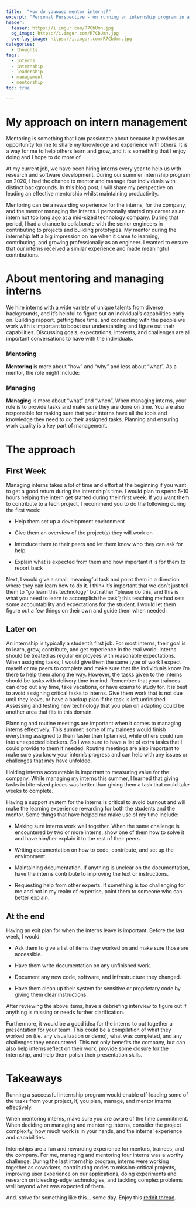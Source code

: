 ```yaml
---
title:  "How do youuuoo mentor interns?"
excerpt: "Personal Perspective - on running an internship program in a tech company"
header:
  teaser: https://i.imgur.com/R7CbUmn.jpg
  og_image: https://i.imgur.com/R7CbUmn.jpg
  overlay_image: https://i.imgur.com/R7CbUmn.jpg
categories:
  - thoughts
tags:
  - interns
  - internship
  - leadership
  - management
  - mentorship
toc: true

---
```


# My approach on intern management

Mentoring is something that I am passionate about because it provides an opportunity for me to share my knowledge and experience with others. It is a way for me to help others learn and grow, and it is something that I enjoy doing and I hope to do more of. 

At my current job, we have been hiring interns every year to help us with research and software development. During our summer internship program on 2020, I had the chance to mentor and manage four individuals with distinct backgrounds. In this blog post, I will share my perspective on leading an effective mentorship whilst maintaining productivity. 

Mentoring can be a rewarding experience for the interns, for the company, and the mentor managing the interns. I personally started my career as an intern not too long ago at a mid-sized technology company. During that period, I had a chance to collaborate with the senior engineers in contributing to projects and building prototypes. My mentor during the internship left a big impression on me when it came to learning, contributing, and growing professionally as an engineer. I wanted to ensure that our interns received a similar experience and made meaningful contributions.



# About mentoring and managing interns
We hire interns with a wide variety of unique talents from diverse backgrounds, and it’s helpful to figure out an individual’s capabilities early on. Building rapport, getting face time, and connecting with the people we work with is important to boost our understanding and figure out their capabilities. Discussing goals, expectations, interests, and challenges are all important conversations to have with the individuals. 


### Mentoring
__Mentoring__  is more about “how” and “why” and less about “what”. As a mentor, the role might include:



### Managing
__Managing__  is more about “what” and “when”. When managing interns, your role is to provide tasks and make sure they are done on time. You are also responsible for making sure that your interns have all the tools and knowledge they need to do their assigned tasks. Planning and ensuring work quality is a key part of management. 

# The approach

## First Week
Managing interns takes a lot of time and effort at the beginning if you want to get a good return during the internship's time. I would plan to spend 5-10 hours helping the intern get started during their first week. If you want them to contribute to a tech project, I recommend you to do the following during the first week: 

* Help them set up a development environment

* Give them an overview of the project(s) they will work on

* Introduce them to their peers and let them know who they can ask for help

* Explain what is expected from them and how important it is for them to report back


Next, I would give a small, meaningful task and point them in a direction where they can learn how to do it. I think it’s important that we don’t just tell them to “go learn this technology” but rather “please do this, and this is what you need to learn to accomplish the task”; this teaching method sets some accountability and expectations for the student. I would let them figure out a few things on their own and guide them when needed.

## Later on 
An internship is typically a student’s first job. For most interns, their goal is to learn, grow, contribute, and get experience in the real world. Interns should be treated as regular employees with reasonable expectations. When assigning tasks, I would give them the same type of work I expect myself or my peers to complete and make sure that the individuals know I’m there to help them along the way. However, the tasks given to the interns should be tasks with delivery time in mind. Remember that your trainees can drop out any time, take vacations, or have exams to study for. It is best to avoid assigning critical tasks to interns. Give them work that is not due until they leave, or have a backup plan if the task is left unfinished. Assessing and testing new technology that you plan on adapting could be another area that fits in this domain. 

Planning and routine meetings are important when it comes to managing interns effectively. This summer, some of my trainees would finish everything assigned to them faster than I planned, while others could run into unexpected blockers. So I was sure to have a list of extra tasks that I could provide to them if needed. Routine meetings are also important to make sure you know your intern’s progress and can help with any issues or challenges that may have unfolded. 

Holding interns accountable is important to measuring value for the company. While managing my interns this summer, I learned that giving tasks in bite-sized pieces was better than giving them a task that could take weeks to complete. 

Having a support system for the interns is critical to avoid burnout and will make the learning experience rewarding for both the students and the mentor. Some things that have helped me make use of my time include: 

* Making sure interns work well together. When the same challenge is encountered by two or more interns, show one of them how to solve it and have him/her explain it to the rest of their peers. 

* Writing documentation on how to code, contribute, and set up the environment.

* Maintaining documentation. If anything is unclear on the documentation, have the interns contribute to improving the text or instructions. 

* Requesting help from other experts. If something is too challenging for me and not in my realm of expertise, point them to someone who can better explain. 

## At the end
Having an exit plan for when the interns leave is important. Before the last week, I would:

* Ask them to give a list of items they worked on and make sure those are accessible.

* Have them write documentation on any unfinished work. 

* Document any new code, software, and infrastructure they changed.

*  Have them clean up their system for sensitive or proprietary code by giving them clear instructions. 

After reviewing the above items, have a debriefing interview to figure out if anything is missing or needs further clarification. 

Furthermore, it would be a good idea for the interns to put together a presentation for your team. This could be a compilation of what they worked on (i.e. any visualization or demo), what was completed, and any challenges they encountered. This not only benefits the company, but can also help interns reflect on their work, provide some closure for the internship, and help them polish their presentation skills.


# Takeaways
Running a successful internship program would enable off-loading some of the tasks from your project, if, you plan, manage, and mentor interns effectively. 

When mentoring interns, make sure you are aware of the time commitment. When deciding on managing and mentoring interns, consider the project complexity, how much work is in your hands, and the interns’ experience and capabilities. 

Internships are a fun and rewarding experience for mentors, trainees, and the company. For me, managing and mentoring four interns was a worthy challenge. During the last internship program, interns were working together as coworkers, contributing codes to mission-critical projects, improving user experience on our applications, doing experiments and research on bleeding-edge technologies, and tackling complex problems well beyond what was expected of them. 





And. strive for something like this... some day. 
Enjoy this [reddit thread](https://www.reddit.com/r/ProgrammerHumor/comments/6t4iam/our_interns_left_us_this/). 

